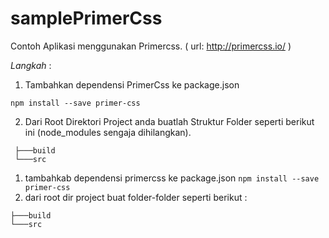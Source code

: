# samplePrimerCss
Contoh Aplikasi menggunakan Primercss.
( url: http://primercss.io/ )

*Langkah* :

1. Tambahkan dependensi PrimerCss ke package.json
````
npm install --save primer-css
````
2. Dari Root Direktori Project anda buatlah Struktur Folder seperti berikut ini (node_modules sengaja dihilangkan).
````
 ├───build
 └───src
````


1. tambahkab dependensi primercss ke package.json
```` npm install --save primer-css ````
2. dari root dir project buat folder-folder seperti berikut :
````
├───build
└───src
````